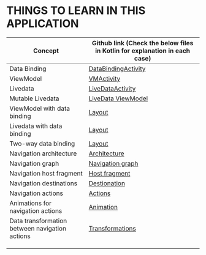 # THINGS TO LEARN IN THIS APPLICATION

| Concept      | Github link (Check the below    files in Kotlin for explanation in each case)|
| ----------- | ----------- |
| Data Binding |[DataBindingActivity](https://github.com/hegde421201/AndroidJetPackLearner/tree/main/LearningApp/LearningApp/app/src/main/java/com/learning/learningapp2022/ganeshhegde/databinding)     |
| ViewModel | [VMActivity](https://github.com/hegde421201/AndroidJetPackLearner/tree/main/LearningApp/LearningApp/app/src/main/java/com/learning/learningapp2022/ganeshhegde/viewmodel)  |
| Livedata | [LiveDataActivity](https://github.com/hegde421201/AndroidJetPackLearner/blob/main/LearningApp/LearningApp/app/src/main/java/com/learning/learningapp2022/ganeshhegde/livedata/LiveDataActivity.kt)|
| Mutable Livedata | [LiveData ViewModel](https://github.com/hegde421201/AndroidJetPackLearner/blob/main/LearningApp/LearningApp/app/src/main/java/com/learning/learningapp2022/ganeshhegde/livedata/LDViewModel.kt)|
| ViewModel with data binding   |  [Layout](https://github.com/hegde421201/AndroidJetPackLearner/blob/main/LearningApp/LearningApp/app/src/main/res/layout/livedataexample.xml)|
|Livedata with data binding | [Layout](https://github.com/hegde421201/AndroidJetPackLearner/blob/main/LearningApp/LearningApp/app/src/main/res/layout/livedataexample.xml)|
|Two-way data binding| [Layout](https://github.com/hegde421201/AndroidJetPackLearner/blob/main/LearningApp/LearningApp/app/src/main/res/layout/livedataexample.xml)|
|Navigation architecture|[Architecture]()|
|Navigation graph|[Navigation graph]()|
|Navigation host fragment|[Host fragment]()|
|Navigation destinations|[Destionation]()|
|Navigation actions|[Actions]()|
|Animations for navigation actions|[Animation]()|
|Data transformation between navigation actions|[Transformations]()|
|||
|||
|||
